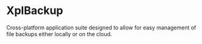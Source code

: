 # XplBackup

Cross-platform application suite designed to allow for easy management of file backups either locally or on the cloud.
